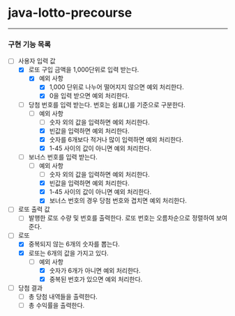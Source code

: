 # java-lotto-precourse

---
### 구현 기능 목록
- [ ] 사용자 입력 값
    - [x] 로또 구입 금액을 1,000단위로 입력 받는다.
        - [x] 예외 사항
            - [x] 1,000 단위로 나누어 떨어지지 않으면 예외 처리한다.
            - [x] 0을 입력 받으면 예외 처리한다.
    - [ ] 당첨 번호를 입력 받는다. 번호는 쉼표(,)를 기준으로 구분한다.
        - [ ] 예외 사항
            - [ ] 숫자 외의 값을 입력하면 예외 처리한다.
            - [x] 빈값을 입력하면 예외 처리한다.
            - [x] 숫자를 6개보다 적거나 많이 입력하면 예외 처리한다.
            - [x] 1-45 사이의 값이 아니면 예외 처리한다.
    - [ ] 보너스 번호를 입력 받는다.
        - [ ] 예외 사항
            - [ ] 숫자 외의 값을 입력하면 예외 처리한다.
            - [x] 빈값을 입력하면 예외 처리한다.
            - [x] 1-45 사이의 값이 아니면 예외 처리한다.
            - [x] 보너스 번호의 경우 당첨 번호와 겹치면 예외 처리한다.
- [ ] 로또 출력 값
    - [ ] 발행한 로또 수량 및 번호를 출력한다. 로또 번호는 오름차순으로 정렬하여 보여준다.
- [ ] 로또
    - [x] 중복되지 않는 6개의 숫자를 뽑는다.
    - [x] 로또는 6개의 값을 가지고 있다.
        - [ ] 예외 사항
            - [x] 숫자가 6개가 아니면 예외 처리한다.
            - [x] 중복된 번호가 있으면 예외 처리한다.
- [ ] 당첨 결과
    - [ ] 총 당첨 내역들을 출력한다.
    - [ ] 총 수익률을 출력한다.
